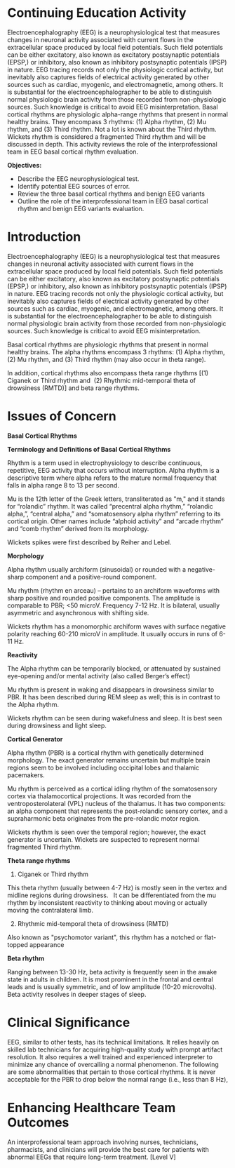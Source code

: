 # Continuing Education Activity

Electroencephalography (EEG) is a neurophysiological test that measures changes in neuronal activity associated with current flows in the extracellular space produced by local field potentials. Such field potentials can be either excitatory, also known as excitatory postsynaptic potentials (EPSP,) or inhibitory, also known as inhibitory postsynaptic potentials (IPSP) in nature. EEG tracing records not only the physiologic cortical activity, but inevitably also captures fields of electrical activity generated by other sources such as cardiac, myogenic, and electromagnetic, among others. It is substantial for the electroencephalographer to be able to distinguish normal physiologic brain activity from those recorded from non-physiologic sources. Such knowledge is critical to avoid EEG misinterpretation. Basal cortical rhythms are physiologic alpha-range rhythms that present in normal healthy brains. They encompass 3 rhythms: (1) Alpha rhythm, (2) Mu rhythm, and (3) Third rhythm. Not a lot is known about the Third rhythm. Wickets rhythm is considered a fragmented Third rhythm and will be discussed in depth. This activity reviews the role of the interprofessional team in EEG basal cortical rhythm evaluation.

**Objectives:**
- Describe the EEG neurophysiological test.
- Identify potential EEG sources of error.
- Review the three basal cortical rhythms and benign EEG variants
- Outline the role of the interprofessional team in EEG basal cortical rhythm and benign EEG variants evaluation.

# Introduction

Electroencephalography (EEG) is a neurophysiological test that measures changes in neuronal activity associated with current flows in the extracellular space produced by local field potentials. Such field potentials can be either excitatory, also known as excitatory postsynaptic potentials (EPSP,) or inhibitory, also known as inhibitory postsynaptic potentials (IPSP) in nature. EEG tracing records not only the physiologic cortical activity, but inevitably also captures fields of electrical activity generated by other sources such as cardiac, myogenic, and electromagnetic, among others. It is substantial for the electroencephalographer to be able to distinguish normal physiologic brain activity from those recorded from non-physiologic sources. Such knowledge is critical to avoid EEG misinterpretation.

Basal cortical rhythms are physiologic rhythms that present in normal healthy brains. The alpha rhythms encompass 3 rhythms: (1) Alpha rhythm, (2) Mu rhythm, and (3) Third rhythm (may also occur in theta range).

In addition, cortical rhythms also encompass theta range rhythms [(1) Ciganek or Third rhythm and  (2) Rhythmic mid-temporal theta of drowsiness (RMTD)] and beta range rhythms.

# Issues of Concern

**Basal Cortical Rhythms**

**Terminology and Definitions of Basal Cortical Rhythms**

Rhythm is a term used in electrophysiology to describe continuous, repetitive, EEG activity that occurs without interruption. Alpha rhythm is a descriptive term where alpha refers to the mature normal frequency that falls in alpha range 8 to 13 per second.

Mu is the 12th letter of the Greek letters, transliterated as "m," and it stands for “rolandic” rhythm. It was called “precentral alpha rhythm,” “rolandic alpha,”, “central alpha,” and “somatosensory alpha rhythm” referring to its cortical origin. Other names include “alphoid activity” and “arcade rhythm” and “comb rhythm” derived from its morphology.

Wickets spikes were first described by Reiher and Lebel.

**Morphology**

Alpha rhythm usually archiform (sinusoidal) or rounded with a negative-sharp component and a positive-round component.

Mu rhythm (rhythm en arceau) – pertains to an archiform waveforms with sharp positive and rounded positive components. The amplitude is comparable to PBR; <50 microV. Frequency 7-12 Hz. It is bilateral, usually asymmetric and asynchronous with shifting side.

Wickets rhythm has a monomorphic archiform waves with surface negative polarity reaching 60-210 microV in amplitude. It usually occurs in runs of 6-11 Hz.

**Reactivity**

The Alpha rhythm can be temporarily blocked, or attenuated by sustained eye-opening and/or mental activity (also called Berger’s effect)

Mu rhythm is present in waking and disappears in drowsiness similar to PBR. It has been described during REM sleep as well; this is in contrast to the Alpha rhythm.

Wickets rhythm can be seen during wakefulness and sleep. It is best seen during drowsiness and light sleep.

**Cortical Generator**

Alpha rhythm (PBR) is a cortical rhythm with genetically determined morphology. The exact generator remains uncertain but multiple brain regions seem to be involved including occipital lobes and thalamic pacemakers.

Mu rhythm is perceived as a cortical idling rhythm of the somatosensory cortex via thalamocortical projections. It was recorded from the ventroposterolateral (VPL) nucleus of the thalamus. It has two components: an alpha component that represents the post-rolandic sensory cortex, and a supraharmonic beta originates from the pre-rolandic motor region.

Wickets rhythm is seen over the temporal region; however, the exact generator is uncertain. Wickets are suspected to represent normal fragmented Third rhythm.

**Theta range rhythms**

1. Ciganek or Third rhythm

This theta rhythm (usually between 4-7 Hz) is mostly seen in the vertex and midline regions during drowsiness.   It can be differentiated from the mu rhythm by inconsistent reactivity to thinking about moving or actually moving the contralateral limb.

2. Rhythmic mid-temporal theta of drowsiness (RMTD)

Also known as "psychomotor variant", this rhythm has a notched or flat-topped appearance

**Beta rhythm**

Ranging between 13-30 Hz, beta activity is frequently seen in the awake state in adults in children. It is most prominent in the frontal and central leads and is usually symmetric, and of low amplitude (10-20 microvolts). Beta activity resolves in deeper stages of sleep.

# Clinical Significance

EEG, similar to other tests, has its technical limitations. It relies heavily on skilled lab technicians for acquiring high-quality study with prompt artifact resolution. It also requires a well trained and experienced interpreter to minimize any chance of overcalling a normal phenomenon. The following are some abnormalities that pertain to those cortical rhythms. It is never acceptable for the PBR to drop below the normal range (i.e., less than 8 Hz),

# Enhancing Healthcare Team Outcomes

An interprofessional team approach involving nurses, technicians, pharmacists, and clinicians will provide the best care for patients with abnormal EEGs that require long-term treatment. [Level V]
